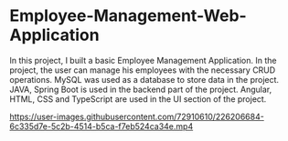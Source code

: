 # Employee-Management-Web-Application
In this project, I built a basic Employee Management Application. In the project, the user can manage his
employees with the necessary CRUD operations. MySQL was used as a database to store data in the project. JAVA,
Spring Boot is used in the backend part of the project. Angular, HTML, CSS and TypeScript are used in the UI
section of the project.



https://user-images.githubusercontent.com/72910610/226206684-6c335d7e-5c2b-4514-b5ca-f7eb524ca34e.mp4


